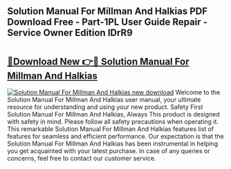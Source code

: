 ## Solution Manual For Millman And Halkias PDF Download Free - Part-1PL User Guide Repair - Service Owner Edition IDrR9

# <h2><a href="http://bc70435.oget.top/?id=Solution+Manual+For+Millman+And+Halkias">🔗Download New 👉🔴 Solution Manual For Millman And Halkias</a></h2>

[![Solution Manual For Millman And Halkias new download](https://i.imgur.com/5g1atiW.png)](http://bc70435.oget.top/?id=Solution+Manual+For+Millman+And+Halkias)
Welcome to the Solution Manual For Millman And Halkias user manual, your ultimate resource for understanding and using your new product. Safety First Solution Manual For Millman And Halkias, Always This product is designed with safety in mind. Please follow all safety precautions when operating it. This remarkable Solution Manual For Millman And Halkias features list of features for seamless and efficient performance. Our expectation is that the Solution Manual For Millman And Halkias has been instrumental in helping you get acquainted with your latest purchase. In case of any queries or concerns, feel free to contact our customer service.

